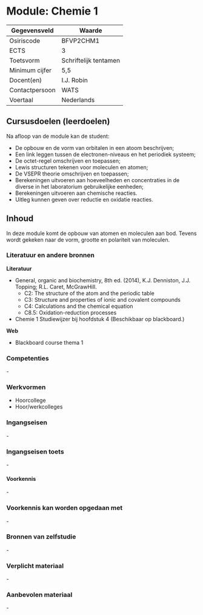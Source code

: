 # Module: Chemie 1

| Gegevensveld  | Waarde |
| ------------- | ------------- |
| Osiriscode  | BFVP2CHM1  |
| ECTS  | 3 |
| Toetsvorm  | Schriftelijk tentamen |
| Minimum cijfer  | 5,5 |
| Docent(en)  | I.J. Robin |
| Contactpersoon  | WATS |
| Voertaal  | Nederlands |

## Cursusdoelen (leerdoelen)

Na afloop van de module kan de student:  

- De opbouw en de vorm van orbitalen in een atoom beschrijven;
- Een link leggen tussen de electronen-niveaus en het periodiek systeem;
- De octet-regel omschrijven en toepassen;
- Lewis structuren tekenen voor moleculen en atomen;
- De VSEPR theorie omschrijven en toepassen;
- Berekeningen uitvoeren aan hoeveelheden en concentraties in de diverse in het laboratorium gebruikelijke eenheden;
- Berekeningen uitvoeren aan chemische reacties.
- Uitleg kunnen geven over reductie en oxidatie reacties.

## Inhoud

In deze module komt de opbouw van atomen en moleculen aan bod. Tevens wordt gekeken naar de vorm, grootte en
polariteit van moleculen.

### Literatuur en andere bronnen

**Literatuur**
- General, organic and biochemistry, 8th ed. (2014), K.J. Denniston, J.J. Topping; R.L. Caret, McGrawHill.  
    - C2: The structure of the atom and the periodic table  
    - C3: Structure and properties of ionic and covalent compounds
    - C4: Calculations and the chemical equation 
    - C8.5: Oxidation-reduction processes
- Chemie 1 Studiewijzer bij hoofdstuk 4 (Beschikbaar op blackboard.) 

**Web**
- Blackboard course thema 1

### Competenties
\-

### Werkvormen  
- Hoorcollege
- Hoor/werkcolleges

### Ingangseisen 
\- 

### Ingangseisen toets
\- 

#### Voorkennis
\-

### Voorkennis kan worden opgedaan met
\-

### Bronnen van zelfstudie
\-

### Verplicht materiaal
\-

### Aanbevolen materiaal
\-

